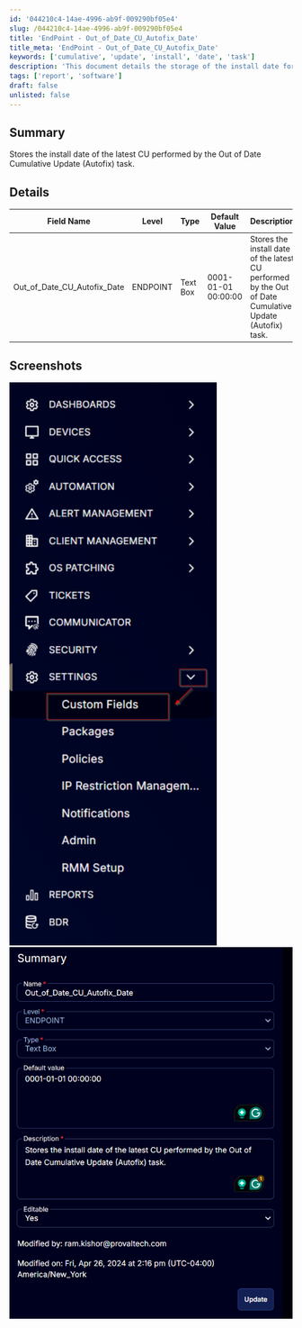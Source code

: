 ```yaml
---
id: '044210c4-14ae-4996-ab9f-009290bf05e4'
slug: /044210c4-14ae-4996-ab9f-009290bf05e4
title: 'EndPoint - Out_of_Date_CU_Autofix_Date'
title_meta: 'EndPoint - Out_of_Date_CU_Autofix_Date'
keywords: ['cumulative', 'update', 'install', 'date', 'task']
description: 'This document details the storage of the install date for the latest cumulative update performed by the Out of Date Cumulative Update (Autofix) task. It includes a table describing the relevant field properties and two screenshots for reference.'
tags: ['report', 'software']
draft: false
unlisted: false
---
```


## Summary

Stores the install date of the latest CU performed by the Out of Date Cumulative Update (Autofix) task.

## Details

| Field Name                      | Level    | Type      | Default Value         | Description                                                                 | Editable |
|---------------------------------|----------|-----------|-----------------------|-----------------------------------------------------------------------------|----------|
| Out_of_Date_CU_Autofix_Date    | ENDPOINT | Text Box  | 0001-01-01 00:00:00  | Stores the install date of the latest CU performed by the Out of Date Cumulative Update (Autofix) task. | Yes      |

## Screenshots

![Screenshot 1](../../../static/img/EndPoint---Out_of_Date_CU_Autofix_Date/image_1.png)  
![Screenshot 2](../../../static/img/EndPoint---Out_of_Date_CU_Autofix_Date/image_2.png)  


